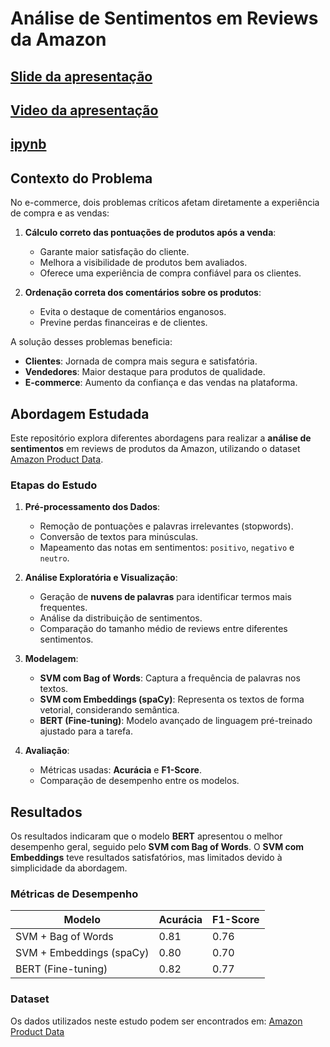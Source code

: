 # Análise de Sentimentos em Reviews da Amazon

## [Slide da apresentação](/pln-amazon.pptx.pdf)
## [Video da apresentação](/)
## [ipynb](/nlp_amazon.ipynb)


## Contexto do Problema

No e-commerce, dois problemas críticos afetam diretamente a experiência de compra e as vendas:
1. **Cálculo correto das pontuações de produtos após a venda**:
   - Garante maior satisfação do cliente.
   - Melhora a visibilidade de produtos bem avaliados.
   - Oferece uma experiência de compra confiável para os clientes.

2. **Ordenação correta dos comentários sobre os produtos**:
   - Evita o destaque de comentários enganosos.
   - Previne perdas financeiras e de clientes.

A solução desses problemas beneficia:
- **Clientes**: Jornada de compra mais segura e satisfatória.
- **Vendedores**: Maior destaque para produtos de qualidade.
- **E-commerce**: Aumento da confiança e das vendas na plataforma.

## Abordagem Estudada

Este repositório explora diferentes abordagens para realizar a **análise de sentimentos** em reviews de produtos da Amazon, utilizando o dataset [Amazon Product Data](https://www.kaggle.com/datasets/tarkkaanko/amazon?resource=download). 

### Etapas do Estudo

1. **Pré-processamento dos Dados**:
   - Remoção de pontuações e palavras irrelevantes (stopwords).
   - Conversão de textos para minúsculas.
   - Mapeamento das notas em sentimentos: `positivo`, `negativo` e `neutro`.

2. **Análise Exploratória e Visualização**:
   - Geração de **nuvens de palavras** para identificar termos mais frequentes.
   - Análise da distribuição de sentimentos.
   - Comparação do tamanho médio de reviews entre diferentes sentimentos.

3. **Modelagem**:
   - **SVM com Bag of Words**: Captura a frequência de palavras nos textos.
   - **SVM com Embeddings (spaCy)**: Representa os textos de forma vetorial, considerando semântica.
   - **BERT (Fine-tuning)**: Modelo avançado de linguagem pré-treinado ajustado para a tarefa.

4. **Avaliação**:
   - Métricas usadas: **Acurácia** e **F1-Score**.
   - Comparação de desempenho entre os modelos.

## Resultados

Os resultados indicaram que o modelo **BERT** apresentou o melhor desempenho geral, seguido pelo **SVM com Bag of Words**. O **SVM com Embeddings** teve resultados satisfatórios, mas limitados devido à simplicidade da abordagem.

### Métricas de Desempenho

| Modelo                  | Acurácia | F1-Score |
|-------------------------|----------|----------|
| SVM + Bag of Words      | 0.81     | 0.76     |
| SVM + Embeddings (spaCy)| 0.80     | 0.70     |
| BERT (Fine-tuning)      | 0.82     | 0.77     |

### Dataset

Os dados utilizados neste estudo podem ser encontrados em:
[Amazon Product Data](https://www.kaggle.com/datasets/tarkkaanko/amazon?resource=download)


